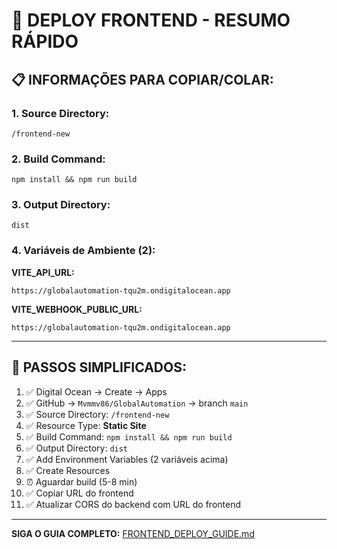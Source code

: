 # 🚀 DEPLOY FRONTEND - RESUMO RÁPIDO

## 📋 INFORMAÇÕES PARA COPIAR/COLAR:

### **1. Source Directory:**
```
/frontend-new
```

### **2. Build Command:**
```
npm install && npm run build
```

### **3. Output Directory:**
```
dist
```

### **4. Variáveis de Ambiente (2):**

**VITE_API_URL:**
```
https://globalautomation-tqu2m.ondigitalocean.app
```

**VITE_WEBHOOK_PUBLIC_URL:**
```
https://globalautomation-tqu2m.ondigitalocean.app
```

---

## 🎯 PASSOS SIMPLIFICADOS:

1. ✅ Digital Ocean → Create → Apps
2. ✅ GitHub → `Mvmmv86/GlobalAutomation` → branch `main`
3. ✅ Source Directory: `/frontend-new`
4. ✅ Resource Type: **Static Site**
5. ✅ Build Command: `npm install && npm run build`
6. ✅ Output Directory: `dist`
7. ✅ Add Environment Variables (2 variáveis acima)
8. ✅ Create Resources
9. ⏰ Aguardar build (5-8 min)
10. ✅ Copiar URL do frontend
11. ✅ Atualizar CORS do backend com URL do frontend

---

**SIGA O GUIA COMPLETO:** [FRONTEND_DEPLOY_GUIDE.md](FRONTEND_DEPLOY_GUIDE.md)
